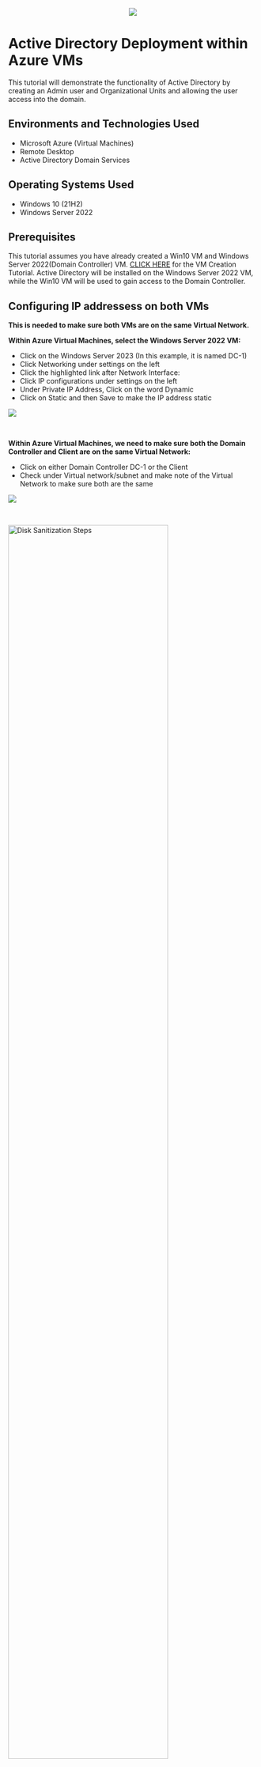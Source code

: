 
<p align="center">
<img src="https://i.imgur.com/RYQyOsV.png"/>
</p>

<h1>Active Directory Deployment within Azure VMs</h1>
This tutorial will demonstrate the functionality of Active Directory by creating an Admin user and Organizational Units and allowing the user access into the domain.<br />


<h2>Environments and Technologies Used</h2>

- Microsoft Azure (Virtual Machines)
- Remote Desktop
- Active Directory Domain Services

<h2>Operating Systems Used </h2>

- Windows 10</b> (21H2)
- Windows Server 2022

<h2>Prerequisites</h2>

This tutorial assumes you have already created a Win10 VM and Windows Server 2022(Domain Controller) VM.  <a href="https://github.com/JPac45/Creating-VMs-within-Azure">CLICK HERE</a> for the VM Creation Tutorial.   Active Directory will be installed on the Windows Server 2022 VM, while the Win10 VM will be used to gain access to the Domain Controller.


<h2>Configuring IP addressess on both VMs</h2>
<p>
<b>
This is needed to make sure both VMs are on the same Virtual Network.

  Within Azure Virtual Machines, select the Windows Server 2022 VM:</b>
  
- Click on the Windows Server 2023 (In this example, it is named DC-1)
- Click Networking under settings on the left
- Click the highlighted link after Network Interface:
- Click IP configurations under settings on the left
- Under Private IP Address, Click on the word Dynamic
- Click on Static and then Save to make the IP address static
 

<p>
<img src="https://i.imgur.com/ZYbzgnt.gif"/>
</p>
<br />

<p>
<b> Within Azure Virtual Machines, we need to make sure both the Domain Controller and Client are on the same Virtual Network:</b>
  
- Click on either Domain Controller DC-1 or the Client
- Check under Virtual network/subnet and make note of the Virtual Network to make sure both are the same

  
<p>
<img src="https://i.imgur.com/kwpwubM.gif"/>
 
</p>
<br />


<p>
<img src="https://i.imgur.com/DJmEXEB.png" height="80%" width="80%" alt="Disk Sanitization Steps"/>
</p>
<p>
PLACE MY OWN TEXT HERE. PLACE MY OWN TEXT HERE. PLACE MY OWN TEXT HERE. PLACE MY OWN TEXT HERE. PLACE MY OWN TEXT HERE. PLACE MY OWN TEXT HERE. 
</p>
<br />

<h2>Creating Admin User and Organizational Units</h2>
<p>
<b>

- Click Create 
- Click Azure Virtual Machine
- Choose an existing Resource Group that you previously created
- Give the VM a name
- Select the region (it should be the same as the resource group)
- Select Windows 10 under Image
- Choose Standard size
- Create username and password; and confirm password
- Click Create once validation is passed VM will be created.</b>
<p>
<p>
<img src="https://i.imgur.com/DJmEXEB.png" height="80%" width="80%" alt="Disk Sanitization Steps"/>
</p>
<p>
PLACE MY OWN TEXT HERE. PLACE MY OWN TEXT HERE. PLACE MY OWN TEXT HERE. PLACE MY OWN TEXT HERE. PLACE MY OWN TEXT HERE. PLACE MY OWN TEXT HERE. 
</p>
<br />

<p>
<img src="https://i.imgur.com/DJmEXEB.png" height="80%" width="80%" alt="Disk Sanitization Steps"/>
</p>
<p>
PLACE MY OWN TEXT HERE. PLACE MY OWN TEXT HERE. PLACE MY OWN TEXT HERE. PLACE MY OWN TEXT HERE. PLACE MY OWN TEXT HERE. PLACE MY OWN TEXT HERE. 
</p>
<br />
